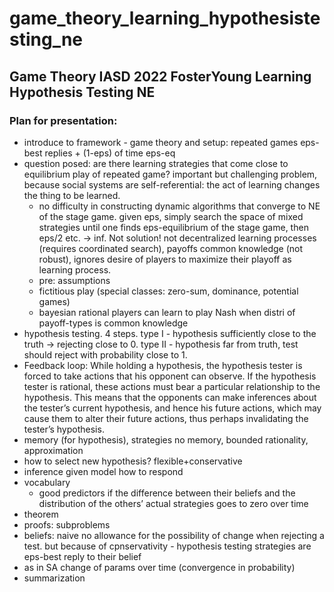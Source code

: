 # game_theory_learning_hypothesistesting_ne
##  Game Theory IASD 2022 FosterYoung Learning Hypothesis Testing NE

### Plan for presentation:

+ introduce to framework - game theory and setup: repeated games eps-best replies + (1-eps) of time eps-eq
+ question posed: are there learning strategies that come close to equilibrium play of repeated game? important but challenging problem, because social systems are self-referential: the act of learning changes the thing to be learned.
    + no difficulty in constructing dynamic algorithms that converge to NE of the stage game. given eps, simply search the space of mixed strategies until one finds eps-equilibrium of the stage game, then eps/2 etc. -> inf. Not solution! not decentralized learning processes (requires coordinated search), payoffs common knowledge (not robust), ignores desire of players to maximize their playoff as learning process.
    + pre: assumptions
    + fictitious play (special classes: zero-sum, dominance, potential games)
    + bayesian rational players can learn to play Nash when distri of payoff-types is common knowledge
+ hypothesis testing. 4 steps. type I - hypothesis sufficiently close to the truth -> rejecting close to 0. type II - hypothesis far from truth, test should reject with probability close to 1.
+ Feedback loop: While holding a hypothesis, the hypothesis tester is forced to take actions that his opponent can observe. If the hypothesis tester is rational, these actions must bear a particular relationship to the hypothesis. This means that the opponents can make inferences about the tester’s current hypothesis, and hence his future actions, which may cause them to alter their future actions, thus perhaps invalidating the tester’s hypothesis.
+ memory (for hypothesis), strategies no memory, bounded rationality, approximation
+ how to select new hypothesis? flexible+conservative
+ inference given model how to respond
+ vocabulary
    - good predictors if the difference between their beliefs and the distribution
of the others’ actual strategies goes to zero over time
+ theorem
+ proofs: subproblems 
+ beliefs: naive no allowance for the possibility of change when rejecting a test. but because of cpnservativity - hypothesis testing strategies are eps-best reply to their belief
+ as in SA change of params over time (convergence in probability)
+ summarization